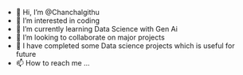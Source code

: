 - 👋 Hi, I’m @Chanchalgithu
- 👀 I’m interested in coding
- 🌱 I’m currently learning Data Science with Gen Ai
- 💞️ I’m looking to collaborate on major projects
- 💞️ I have completed some Data science projects which is useful for future 
- 📫 How to reach me ...

<!---
Chanchalgithu/Chanchalgithu is a ✨ special ✨ repository because its `README.md` (this file) appears on your GitHub profile.
You can click the Preview link to take a look at your changes.
--->
